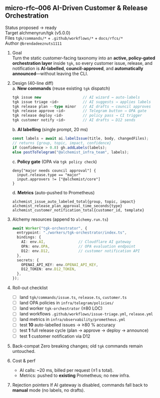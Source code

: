 micro-rfc–006  AI-Driven Customer & Release Orchestration  
--------------------------------------------------------

Status  proposed → ready  
Target  alchmenyrun/tgk  (v5.0.0)  
Files   `tgk/commands/*`  +  `.github/workflows/*`  +  `docs/rfcs/*`  
Author  `@brendadeeznuts1111` 

1.  Goal  
    Turn the static customer-facing taxonomy into an **active, policy-gated orchestration layer** inside `tgk`, so every customer issue, release, and notification is **AI-labelled**, **council-approved**, and **automatically announced**—without leaving the CLI.

2.  Design (40-line diff)  
    a.  **New commands** (reuse existing `tgk` dispatch)
    ```ts
    tgk issue new                   // AI wizard → auto-labels
    tgk issue triage <id>           // AI suggests → applies labels
    tgk release plan --type minor   // AI drafts → council approves
    tgk release approve <id>        // Telegram button → OPA gate
    tgk release deploy <id>         // policy pass → CI trigger
    tgk customer notify <id>        // AI drafts → D12 sends
    ```
    b.  **AI labelling** (single prompt, 20 ms)
    ```ts
    const labels = await ai.labelIssue(title, body, changedFiles);
    // returns {group, topic, impact, confidence}
    if (confidence > 0.8) gh.addLabels(labels);
    else postToTelegram("@alchemist_infra_team", labels);
    ```
    c.  **Policy gate** (OPA via `tgk policy check`)
    ```rego
    deny["major needs council approval"] {
      input.release.type == "major"
      input.approvers != ["@alchemist/core"]
    }
    ```
    d.  **Metrics** (auto-pushed to Prometheus)
    ```
    alchemist_issue_auto_labeled_total{group, topic, impact}
    alchemist_release_plan_approval_time_seconds{type}
    alchemist_customer_notification_total{customer_id, template}
    ```

3.  Alchemy resources (append to `alchemy.run.ts`)
    ```ts
    await Worker("tgk-orchestrator", {
      entrypoint: "./workers/tgk-orchestrator/index.ts",
      bindings: {
        AI: env.AI,               // Cloudflare AI gateway
        OPA: env.OPA,             // OPA evaluation endpoint
        D12: env.D12,             // customer notification API
      },
      secrets: {
        OPENAI_API_KEY: env.OPENAI_API_KEY,
        D12_TOKEN: env.D12_TOKEN,
      },
    });
    ```

4.  Roll-out checklist
    - [ ] land `tgk/commands/issue.ts`, `release.ts`, `customer.ts` 
    - [ ] land OPA policies in `infra/telegram/policies/` 
    - [ ] land worker `tgk-orchestrator` (≤80 LOC)
    - [ ] land workflows `.github/workflows/issue-triage.yml`, `release.yml` 
    - [ ] land metrics in `infra/observability/prometheus.yml` 
    - [ ] test **10** auto-labelled issues → ≥80 % accuracy
    - [ ] test **1** full release cycle (plan → approve → deploy → announce)
    - [ ] test **1** customer notification via D12

5.  Back-compat
    Zero breaking changes; old `tgk` commands remain untouched.

6.  Cost & perf
    - AI calls: ~20 ms, billed per request (≤1 s total).
    - Metrics: pushed to **existing** Prometheus; no new infra.

7.  Rejection pointers
    If AI gateway is disabled, commands fall back to **manual** mode (no labels, no drafts).
